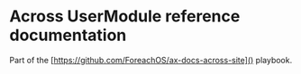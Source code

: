 # Across UserModule reference documentation

Part of the [https://github.com/ForeachOS/ax-docs-across-site]() playbook.
